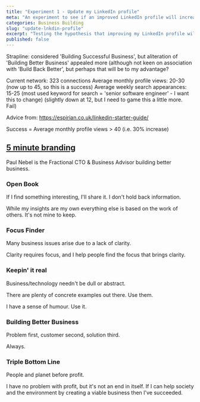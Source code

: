 ```yaml
---
title: "Experiment 1 - Update my LinkedIn profile"
meta: "An experiment to see if an improved LinkedIn profile will increase the number of weekly profile views I receive."
categories: Business Building
slug: "update-lnkdin-profile"
excerpt: "Testing the hypothesis that improving my LinkedIn profile will increase the number of weekly profile views I receive"
published: false
---
```


Strapline: considered 'Building Successful Business', but aliteration of 'Building Better Business' appealed more (although not keen on association with 'Build Back Better', but perhaps that will be to my advantage?

Current network: 323 connections
Average monthly profile views: 20-30 (now up to 45, so this is a success)
Average weekly search appearances: 15-25 (most used keyword for search = 'senior software engineer' - I want this to change) (slightly down at 12, but I need to game this a little more. Fail)

Advice from: https://espirian.co.uk/linkedin-starter-guide/

Success = Average monthly profile views > 40 (i.e. 30% increase)

## [5 minute branding](https://espirian.co.uk/5-minute-branding/)

Paul Nebel is the Fractional CTO & Business Advisor building better business.

### Open Book
If I find something interesting, I'll share it. I don't hold back information.

While my insights are my own everything else is based on the work of others.  It's not mine to keep.

### Focus Finder
Many business issues arise due to a lack of clarity.

Clarity requires focus, and I help people find the focus that brings clarity.

### Keepin' it real
Business/technology needn't be dull or abstract.

There are plenty of concrete examples out there. Use them.

I have a sense of humour. Use it.

### Building Better Business
Problem first, customer second, solution third.

Always.

### Triple Bottom Line

People and planet before profit.

I have no problem with profit, but it's not an end in itself. If I can help society and the environment by creating a viable business then I've succeeded.